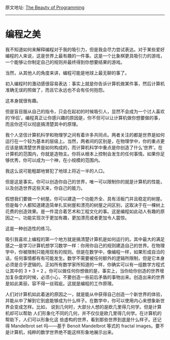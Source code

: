 原文地址: [The Beauty of Programming](https://www.brynmawr.edu/cs/resources/beauty-of-programming)

---

# 编程之美

我不知道如何来解释编程对于我的吸引力，但是我会尽力尝试表达。对于某些爱好编程的人来说，这是世界上最有趣的一件事。这是一个比象棋更具吸引力的游戏，一个能够让你制定自己的规则并最终得到你想要结果的游戏。

当然，从其他人的角度来讲，编程可能是地球上最无聊的事了。

初入编程时的激动感很容易表达：事实上就是你告诉计算机做某件事，然后计算机准确无误的照做了，而且它永远也不会有任何抱怨。

这本身就很有趣。

但是盲目服从自己的指令，只会在起初的时候吸引人，显然不会成为一个讨人喜欢的‘伴侣’。编程真正让你感兴趣的原因是，你不但可以让计算机做你想要做的事，而且你还可以彻底搞清楚其中的原理。

我个人坚信计算机科学和物理学之间有着许多共同点。两者关注的都是世界是如何运行在一个较为基本的层级上。当然，两者间的区别是，在物理学中，你的重点更应该是搞清楚世界是如何构成的，而计算机科学中重点是你创造了什么‘世界’。在计算机的范围内，你就是造物主。你将从根本上控制会发生的任何事情。如果你足够优秀，你可以成为一个神，在小规模的范围内。

我这么说可能粗鄙地冒犯了地球上将近一半的人口。

但是这是事实。你可以创造你自己的世界，唯一可以限制你的就是计算机的性能，以及创造世界这些天来，你自己的能力。

假想我们要做一个树屋。你可以建造一个功能齐全、具有活板门并且稳定的树屋。但是每个人都知道建造简单扎实树屋和漂亮的树屋之间区别，这取决于在一棵树上花费的创造效果。是一件混合着艺术和工程文化的事。这是编程如此动人有趣的原因之一。功能实现次于更加有趣，更加漂亮或者更加令人震惊。

这是一种创造性的练习。

吸引我喜欢上编程的第一个地方就是搞清楚计算机是如何运行的。其中最大的满足感之一是学习计算机想学习数学一样：你用你自己的规则建造自己的世界。在物理学中，你被限制只能用现有的规则。但是在数学中，像编程一样，如果形成自洽的话，任何事情都有有可能发生。数学不需要被任何额外的逻辑所限制，但是它本身必须是合乎逻辑的。正如所有数学家所知道的一样，你确实可以有一组数学方程式让其中的 3 + 3 = 2 。你可以做任何你想做的是，事实上，当你给你创造的世界增加复杂度的时候，必须小心，不要创造一些前后矛盾的事物出来。创造出来的世界是如此美丽，容不得一丝瑕疵。这就是编程的工作原理。

人们对计算机如此着迷的原因之一，就是能从中获得自己创造一个新世界的体验，并能从中了解到它到底能够成为什么样子。在数学中，你可以使用内心来想象新世界会变成怎样。比如， 说到几何时，大部分人想的是欧几里得几何学。但是计算机却可以帮助 人们形象化不同的几何，并不仅仅是欧几里得几何学。在计算机的帮助下，人们可以形象化这 些虚构的世界，看到那些世界到底是什么样子。还记得 Mandelbrot set 吗――基于 Benoit Mandelbrot 等式的 fractal images。要不是计算机，纯粹的数学世界绝不能这样形象地展示出来。






